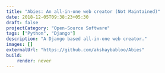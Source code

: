 ```yaml
---
title: "Abies: An all-in-one web creator (Not Maintained)"
date: 2018-12-05T09:38:23+05:30
draft: false
projectCategory: "Open-Source Software"
tags: ["Python", "Django"]
description: "A Django based all-in-one web creator."
images: []
externalUrl: "https://github.com/akshaybabloo/Abies"
build:
    render: never
---
```

